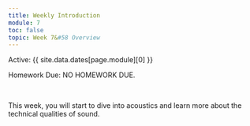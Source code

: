 ```yaml
---
title: Weekly Introduction
module: 7
toc: false
topic: Week 7&#58 Overview
---
```



Active: {{ site.data.dates[page.module][0] }}

Homework Due: NO HOMEWORK DUE.


<br />

<!-- <div class="embed-responsive embed-responsive-16by9"><iframe class="embed-responsive-item" src="https://www.youtube.com/embed/GGX5lm2me0A" frameborder="0" allowfullscreen></iframe></div> -->


This week, you will start to dive into acoustics and learn more about the technical qualities of sound. 
